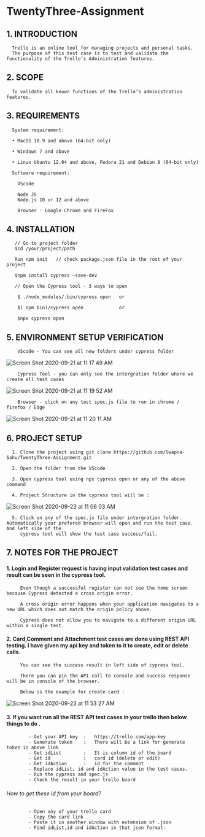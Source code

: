 # TwentyThree-Assignment
## 1.	INTRODUCTION

      Trello is an online tool for managing projects and personal tasks.
      The purpose of this test case is to test and validate the functionality of the Trello’s Administration features.

## 2.	SCOPE
      
      To validate all known functions of the Trello’s administration features.

## 3.	REQUIREMENTS

      System requirement:
      
      •	MacOS 10.9 and above (64-bit only)
      
      •	Windows 7 and above
      
      •	Linux Ubuntu 12.04 and above, Fedora 21 and Debian 8 (64-bit only)
      
      Software requirement:
        
        VScode 

        Node JS
        Node.js 10 or 12 and above

        Browser - Google Chrome and FireFox


## 4.	INSTALLATION

       // Go to project folder 
       $cd /your/project/path
       
       Run npm init   // check package.json file in the root of your project 
       
       $npm install cypress –save-dev
       
       // Open the Cypress tool - 3 ways to open 
       
        $ ./node_modules/.bin/cypress open   or
        
        $( npm bin)/cypress open             or
        
        $npx cypress open
        
        
## 5.   ENVIRONMENT SETUP VERIFICATION

        VScode - You can see all new folders under cypress folder

![Screen Shot 2020-09-21 at 11 17 49 AM](https://user-images.githubusercontent.com/47104798/93755437-94d04500-fc03-11ea-8cc8-5a461c88f0f7.png)
         
    
        Cypress Tool - you can only see the intergration folder where we create all test cases
       
 ![Screen Shot 2020-09-21 at 11 19 52 AM](https://user-images.githubusercontent.com/47104798/93755455-9ef24380-fc03-11ea-94c8-4e0b01a6fe8f.png)  
 

        Browser - click on any test spec.js file to run in chrome / firefox / Edge
        
 ![Screen Shot 2020-09-21 at 11 20 11 AM](https://user-images.githubusercontent.com/47104798/93755471-a4e82480-fc03-11ea-8d5d-1e6fe24db7c5.png)
 

## 6.    PROJECT SETUP 

      1. Clone the project using git clone https://github.com/Swapna-Sahu/TwentyThree-Assignment.git
      
      2. Open the folder from the VScode
      
      3. Open cypress tool using npx cypress open or any of the above command
      
      4. Project Structure in the cypress tool will be : 

![Screen Shot 2020-09-23 at 11 06 03 AM](https://user-images.githubusercontent.com/47104798/93991792-f66feb00-fd8c-11ea-8b95-8fc44b391f67.png)

      5. Click on any of the spec.js file under intergration folder. Automatically your prefered browser will open and run the test case. And left side of the            
         cypress tool will show the test case success/fail.
      

## 7.    NOTES FOR THE PROJECT


####   1. Login and Register request is having input validation test cases and result can be seen in the cypress tool. 
      
         Even though a successful register can not see the home screen because Cypress detected a cross origin error.
         
         A cross origin error happens when your application navigates to a new URL which does not match the origin policy above.
         
         Cypress does not allow you to navigate to a different origin URL within a single test.
         
         
####    2. Card,Comment and Attachment test cases are done using REST API testing. I have given my api key and token to it to create, edit or delete calls.
      
         You can see the success result in left side of cypress tool. 
         
         There you can pin the API call to console and success response will be in console of the browser. 
         
         Below is the example for create card :
         
        
![Screen Shot 2020-09-23 at 11 53 27 AM](https://user-images.githubusercontent.com/47104798/93997307-8c0e7900-fd93-11ea-90ee-392a264ee7f1.png)     


####   3. If you want run all the REST API test cases in your trello then below things to do .

            - Get your API key  :   https://trello.com/app-key
            - Generate token    :   There will be a link for generate token in above link
            - Get idList        :   It is column id of the board
            - Get id            :   card id (delete or edit)
            - Get idAction      :   id for the comment
            - Replace idList, id and idAction value in the test cases.
            - Run the cypress and spec.js 
            - Check the result in your trello board
            
######      How to get these id from your board?
            
            - Open any of your trello card
            - Copy the card link 
            - Paste it in another window with extension of .json
            - Find idList,id and idAction in that json format.
            
            

